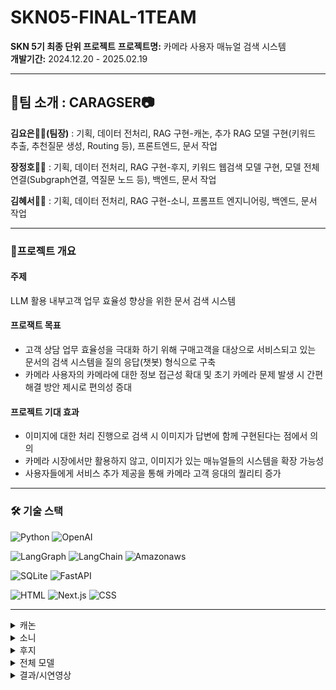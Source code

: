 # SKN05-FINAL-1TEAM 
**SKN 5기 최종 단위 프로젝트**
**프로젝트명:** 카메라 사용자 매뉴얼 검색 시스템  
**개발기간:** 2024.12.20 - 2025.02.19  

---

## 📍팀 소개 : CARAGSER📷
**김요은👩‍💻(팀장)** : 기획, 데이터 전처리, RAG 구현-캐논, 추가 RAG 모델 구현(키워드 추출, 추천질문 생성, Routing 등), 프론트엔드, 문서 작업<br>

**장정호👨‍💻**  : 기획, 데이터 전처리, RAG 구현-후지, 키워드 웹검색 모델 구현, 모델 전체 연결(Subgraph연결, 역질문 노드 등), 백엔드, 문서 작업<br>

**김혜서👩‍💻**  : 기획, 데이터 전처리, RAG 구현-소니, 프롬프트 엔지니어링, 백엔드, 문서 작업

---

### 📑프로젝트 개요
#### 주제 
LLM 활용 내부고객 업무 효율성 향상을 위한 문서 검색 시스템

#### 프로잭트 목표 
- 고객 상담 업무 효율성을 극대화 하기 위해 구매고객을 대상으로 서비스되고 있는 문서의 검색 시스템을 질의 응답(챗봇) 형식으로 구축
- 카메라 사용자의 카메라에 대한 정보 접근성 확대 및 초기 카메라 문제 발생 시 간편 해결 방안 제시로 편의성 증대

#### 프로젝트 기대 효과
- 이미지에 대한 처리 진행으로 검색 시 이미지가 답변에 함께 구현된다는 점에서 의의
- 카메라 시장에서만 활용하지 않고, 이미지가 있는 매뉴얼들의 시스템을 확장 가능성
- 사용자들에게 서비스 추가 제공을 통해 카메라 고객 응대의 퀄리티 증가

---

### 🛠 기술 스택
![Python](https://img.shields.io/badge/Python-3776AB?style=for-the-badge&logo=python&logoColor=white)
![OpenAI](https://img.shields.io/badge/OpenAI-412991?style=for-the-badge&logo=openai&logoColor=white)

![LangGraph](https://img.shields.io/badge/LangGraph-1C3C3C?style=for-the-badge&logo=langgraph&logoColor=white)
![LangChain](https://img.shields.io/badge/LangChain-1C3C3C?style=for-the-badge&logo=langchain&logoColor=white)
![Amazonaws](https://img.shields.io/badge/amazonaws-232F3E?style=for-the-badge&logo=amazonwebservices&logoColor=white)

![SQLite](https://img.shields.io/badge/SQLite-003B57?style=for-the-badge&logo=SQLite&logoColor=white)
![FastAPI](https://img.shields.io/badge/FastAPI-009688?style=for-the-badge&logo=fastapi&logoColor=white)

![HTML](https://img.shields.io/badge/HTML-E34F26?style=for-the-badge&logo=html5&logoColor=white)
![Next.js](https://img.shields.io/badge/Nextjs-000000?style=for-the-badge&logo=Nextjs&logoColor=black)
![CSS](https://img.shields.io/badge/CSS-1572B6?style=for-the-badge&logo=css3&logoColor=white)

---

</details>

<details>
<summary>캐논</summary>
    
   
</details>
<details>
<summary>소니</summary>
   
</details>
<details>
<summary>후지</summary>
    
 
</details>
<details>
<summary>전체 모델</summary>
    
   
</details>
<details>
<summary>결과/시연영상</summary>
    
 
</details>



